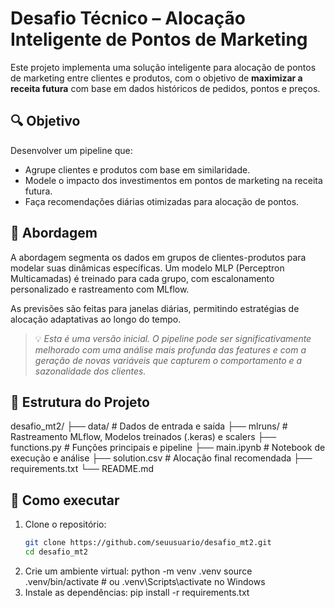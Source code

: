 # Desafio Técnico – Alocação Inteligente de Pontos de Marketing

Este projeto implementa uma solução inteligente para alocação de pontos de marketing entre clientes e produtos, com o objetivo de **maximizar a receita futura** com base em dados históricos de pedidos, pontos e preços.

## 🔍 Objetivo

Desenvolver um pipeline que:

- Agrupe clientes e produtos com base em similaridade.
- Modele o impacto dos investimentos em pontos de marketing na receita futura.
- Faça recomendações diárias otimizadas para alocação de pontos.

## 🧠 Abordagem

A abordagem segmenta os dados em grupos de clientes-produtos para modelar suas dinâmicas específicas. Um modelo MLP (Perceptron Multicamadas) é treinado para cada grupo, com escalonamento personalizado e rastreamento com MLflow.

As previsões são feitas para janelas diárias, permitindo estratégias de alocação adaptativas ao longo do tempo.

> 💡 *Esta é uma versão inicial. O pipeline pode ser significativamente melhorado com uma análise mais profunda das features e com a geração de novas variáveis que capturem o comportamento e a sazonalidade dos clientes.*

## 📂 Estrutura do Projeto

desafio_mt2/
├── data/ # Dados de entrada e saída
├── mlruns/ # Rastreamento MLflow, Modelos treinados (.keras) e scalers
├── functions.py # Funções principais e pipeline
├── main.ipynb # Notebook de execução e análise
├── solution.csv # Alocação final recomendada
├── requirements.txt
└── README.md

## 🚀 Como executar

1. Clone o repositório:
   ```bash
   git clone https://github.com/seuusuario/desafio_mt2.git
   cd desafio_mt2
2. Crie um ambiente virtual:
    python -m venv .venv
    source .venv/bin/activate  # ou .venv\Scripts\activate no Windows
3. Instale as dependências:
    pip install -r requirements.txt